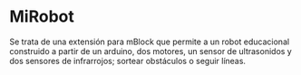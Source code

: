 # MiRobot
Se trata de una extensión para mBlock que permite a un robot educacional construido a partir de un arduino, dos motores, un sensor de ultrasonidos y dos sensores de infrarrojos; sortear obstáculos o seguir líneas. 
